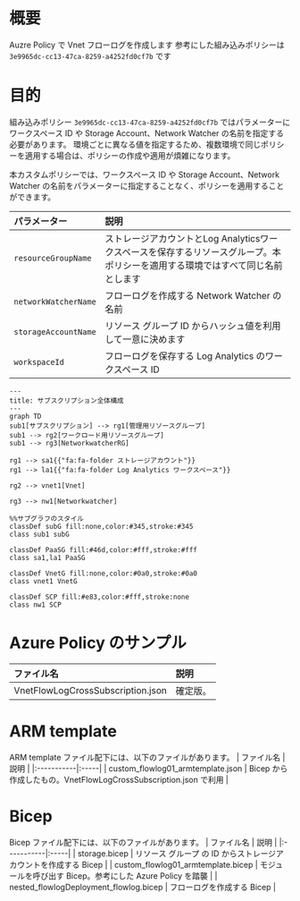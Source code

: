 # 概要
Auzre Policy で Vnet フローログを作成します
参考にした組み込みポリシーは `3e9965dc-cc13-47ca-8259-a4252fd0cf7b` です

# 目的
組み込みポリシー `3e9965dc-cc13-47ca-8259-a4252fd0cf7b` ではパラメーターにワークスペース ID や Storage Account、Network Watcher の名前を指定する必要があります。
環境ごとに異なる値を指定するため、複数環境で同じポリシーを適用する場合は、ポリシーの作成や適用が煩雑になります。

本カスタムポリシーでは、ワークスペース ID や Storage Account、Network Watcher の名前をパラメーターに指定することなく、ポリシーを適用することができます。

| パラメーター | 説明 |
|:-------------|:-----|
| `resourceGroupName` | ストレージアカウントとLog Analyticsワークスペースを保存するリソースグループ。本ポリシーを適用する環境ではすべて同じ名前とします |
| `networkWatcherName` | フローログを作成する Network Watcher の名前 |
| `storageAccountName` | リソース グループ ID からハッシュ値を利用して一意に決めます |
| `workspaceId` | フローログを保存する Log Analytics のワークスペース ID |


```mermaid
---
title: サブスクリプション全体構成
---
graph TD
sub1[サブスクリプション] --> rg1[管理用リソースグループ]
sub1 --> rg2[ワークロード用リソースグループ]
sub1 --> rg3[NetworkwatcherRG]

rg1 --> sa1{{"fa:fa-folder ストレージアカウント"}}
rg1 --> la1{{"fa:fa-folder Log Analytics ワークスペース"}}

rg2 --> vnet1[Vnet]

rg3 --> nw1[Networkwatcher]

%%サブグラフのスタイル
classDef subG fill:none,color:#345,stroke:#345
class sub1 subG

classDef PaaSG fill:#46d,color:#fff,stroke:#fff
class sa1,la1 PaaSG

classDef VnetG fill:none,color:#0a0,stroke:#0a0
class vnet1 VnetG

classDef SCP fill:#e83,color:#fff,stroke:none
class nw1 SCP
```

# Azure Policy のサンプル
| ファイル名 | 説明 |
|:-----------|:-----|
| VnetFlowLogCrossSubscription.json | 確定版。 |

# ARM template
ARM template ファイル配下には、以下のファイルがあります。
| ファイル名 | 説明 |
|:-----------|:-----|
| custom_flowlog01_armtemplate.json | Bicep から作成したもの。VnetFlowLogCrossSubscription.json で利用 |

# Bicep
Bicep ファイル配下には、以下のファイルがあります。
| ファイル名 | 説明 |
|:-----------|:-----|
| storage.bicep | リソース グループ の ID からストレージアカウントを作成する Bicep |
| custom_flowlog01_armtemplate.bicep | モジュールを呼び出す Bicep。参考にした Azure Policy を踏襲 |
| nested_flowlogDeployment_flowlog.bicep | フローログを作成する Bicep |
